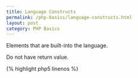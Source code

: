 ```yaml
---
title: Language Constructs
permalink: /php-basics/language-constructs.html
layout: post 
category: PHP Basics
---
```


Elements that are built-into the language.

Do not have return value.

{% highlight php5 linenos %}
<?php
echo 'something'; 
die();
exit();
{% endhighlight %}

End a script in PHP5:

{% highlight php5 linenos %}
<?php
__halt_compiler()
die();
exit();
{% endhighlight %}
